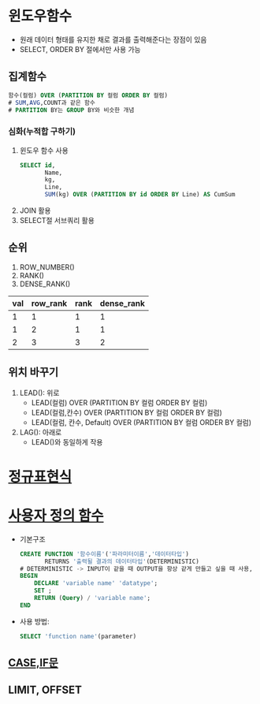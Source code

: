 # 윈도우함수
- 원래 데이터 형태를 유지한 채로 결과를 출력해준다는 장점이 있음
- SELECT, ORDER BY 절에서만 사용 가능
## 집계함수
```sql
함수(컬럼) OVER (PARTITION BY 컬럼 ORDER BY 컬럼)
# SUM,AVG,COUNT과 같은 함수
# PARTITION BY는 GROUP BY와 비슷한 개념
```
### 심화(누적합 구하기)
1. 윈도우 함수 사용
   ```sql
   SELECT id,
          Name,
          kg,
          Line,
          SUM(kg) OVER (PARTITION BY id ORDER BY Line) AS CumSum
   ```
3. JOIN 활용
4. SELECT절 서브쿼리 활용
## 순위
1. ROW_NUMBER()
3. RANK()
4. DENSE_RANK()

| val | row_rank | rank | dense_rank |
| --- | -------- | ---- | ---------- |
| 1   | 1        | 1    | 1          |
| 1   | 2        | 1    | 1          |
| 2   | 3        | 3    | 2          |
  
## 위치 바꾸기
1. LEAD(): 위로
   - LEAD(컬럼) OVER (PARTITION BY 컬럼 ORDER BY 컬럼)
   - LEAD(컬럼,칸수) OVER (PARTITION BY 컬럼 ORDER BY 컬럼)
   - LEAD(컬럼, 칸수, Default) OVER (PARTITION BY 컬럼 ORDER BY 컬럼)
2. LAG(): 아래로
   - LEAD()와 동일하게 작용
  
  
# [정규표현식](https://regexone.com/)
# [사용자 정의 함수](https://www.mysqltutorial.org/mysql-stored-function/)
- 기본구조
   ```sql
   CREATE FUNCTION '함수이름'('파라미터이름','데이터타입')
          RETURNS '출력될 결과의 데이터타입'(DETERMINISTIC)
   # DETERMINISTIC -> INPUT이 같을 때 OUTPUT을 항상 같게 만들고 싶을 때 사용, 디폴트는 NOT
   BEGIN
       DECLARE 'variable name' 'datatype';
       SET ;
       RETURN (Query) / 'variable name';
   END
   ```
- 사용 방법:
  ```sql
  SELECT 'function name'(parameter)


## [CASE,IF문](https://stackoverflow.com/questions/30047983/mysql-case-vs-if-statement-vs-if-function)
## LIMIT, OFFSET
